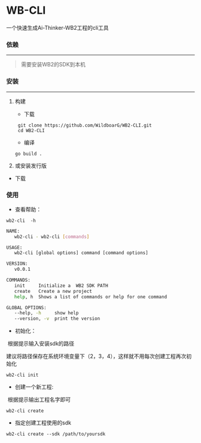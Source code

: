 # WB-CLI



一个快速生成Ai-Thinker-WB2工程的cli工具



### 依赖

---

> 需要安装WB2的SDK到本机



### 安装

---

1. 构建

   - 下载

   ```shell
    git clone https://github.com/WildboarG/WB2-CLI.git
    cd WB2-CLI
   ```

   - 编译

   ```
   go build .
   ```

2.  或安装发行版

   - 下载

   

### 使用


- 查看帮助：

```SHELL
wb2-cli  -h
```

```sh
NAME:
   wb2-cli - wb2-cli [commands]

USAGE:
   wb2-cli [global options] command [command options]

VERSION:
   v0.0.1

COMMANDS:
   init     Initialize a  WB2 SDK PATH
   create   Create a new project
   help, h  Shows a list of commands or help for one command

GLOBAL OPTIONS:
   --help, -h     show help
   --version, -v  print the version
```



- 初始化：

​	根据提示输入安装sdk的路径

​	建议将路径保存在系统环境变量下（2，3，4），这样就不用每次创建工程再次初始化

```shell
wb2-cli init
```



- 创建一个新工程:

​		根据提示输出工程名字即可

```shell
wb2-cli create
```



- 指定创建工程使用的sdk

```shell
wb2-cli create --sdk /path/to/yoursdk
```

